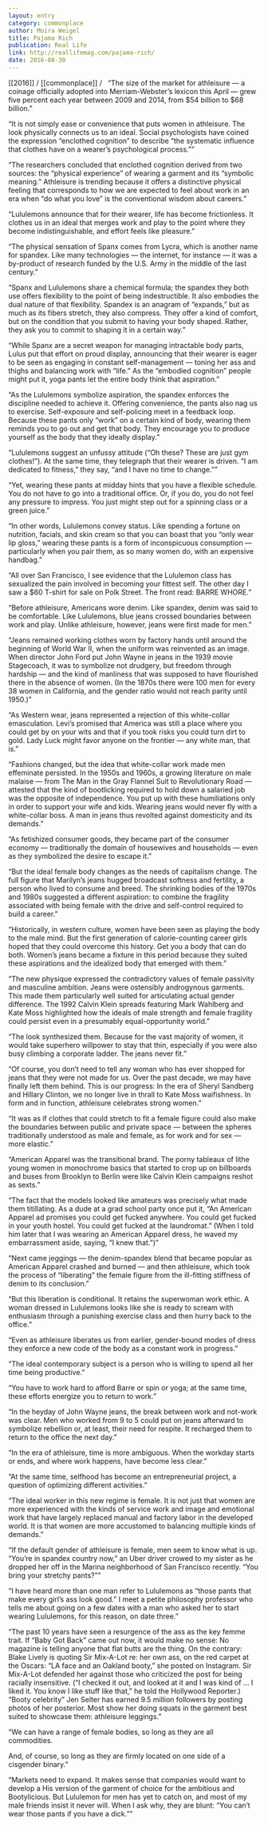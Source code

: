 ```yaml
---
layout: entry
category: commonplace
author: Moira Weigel
title: Pajama Rich
publication: Real Life
link: http://reallifemag.com/pajama-rich/
date: 2016-08-30
---
```


[[2016]] / [[commonplace]] / 
 
“The size of the market for athleisure — a coinage officially adopted into Merriam-Webster’s lexicon this April — grew five percent each year between 2009 and 2014, from $54 billion to $68 billion.”

“It is not simply ease or convenience that puts women in athleisure. The look physically connects us to an ideal. Social psychologists have coined the expression “enclothed cognition” to describe “the systematic influence that clothes have on a wearer’s psychological process.””

“The researchers concluded that enclothed cognition derived from two sources: the “physical experience” of wearing a garment and its “symbolic meaning.” Athleisure is trending because it offers a distinctive physical feeling that corresponds to how we are expected to feel about work in an era when “do what you love” is the conventional wisdom about careers.”

“Lululemons announce that for their wearer, life has become frictionless. It clothes us in an ideal that merges work and play to the point where they become indistinguishable, and effort feels like pleasure.”

“The physical sensation of Spanx comes from Lycra, which is another name for spandex. Like many technologies — the internet, for instance — it was a by-product of research funded by the U.S. Army in the middle of the last century.”

“Spanx and Lululemons share a chemical formula; the spandex they both use offers flexibility to the point of being indestructible. It also embodies the dual nature of that flexibility. Spandex is an anagram of “expands,” but as much as its fibers stretch, they also compress. They offer a kind of comfort, but on the condition that you submit to having your body shaped. Rather, they ask you to commit to shaping it in a certain way.”

“While Spanx are a secret weapon for managing intractable body parts, Lulus put that effort on proud display, announcing that their wearer is eager to be seen as engaging in constant self-management — toning her ass and thighs and balancing work with “life.” As the “embodied cognition” people might put it, yoga pants let the entire body think that aspiration.”

“As the Lululemons symbolize aspiration, the spandex enforces the discipline needed to achieve it. Offering convenience, the pants also nag us to exercise. Self-exposure and self-policing meet in a feedback loop. Because these pants only “work” on a certain kind of body, wearing them reminds you to go out and get that body. They encourage you to produce yourself as the body that they ideally display.”

“Lululemons suggest an unfussy attitude (“Oh these? These are just gym clothes!”). At the same time, they telegraph that their wearer is driven. “I am dedicated to fitness,” they say, “and I have no time to change.””

“Yet, wearing these pants at midday hints that you have a flexible schedule. You do not have to go into a traditional office. Or, if you do, you do not feel any pressure to impress. You just might step out for a spinning class or a green juice.”

“In other words, Lululemons convey status. Like spending a fortune on nutrition, facials, and skin cream so that you can boast that you “only wear lip gloss,” wearing these pants is a form of inconspicuous consumption — particularly when you pair them, as so many women do, with an expensive handbag.”

“All over San Francisco, I see evidence that the Lululemon class has sexualized the pain involved in becoming your fittest self. The other day I saw a $60 T-shirt for sale on Polk Street. The front read: BARRE WHORE.”

“Before athleisure, Americans wore denim. Like spandex, denim was said to be comfortable. Like Lululemons, blue jeans crossed boundaries between work and play. Unlike athleisure, however, jeans were first made for men.”

“Jeans remained working clothes worn by factory hands until around the beginning of World War II, when the uniform was reinvented as an image. When director John Ford put John Wayne in jeans in the 1939 movie Stagecoach, it was to symbolize not drudgery, but freedom through hardship — and the kind of manliness that was supposed to have flourished there in the absence of women. (In the 1870s there were 100 men for every 38 women in California, and the gender ratio would not reach parity until 1950.)”

“As Western wear, jeans represented a rejection of this white-collar emasculation. Levi’s promised that America was still a place where you could get by on your wits and that if you took risks you could turn dirt to gold. Lady Luck might favor anyone on the frontier — any white man, that is.”

“Fashions changed, but the idea that white-collar work made men effeminate persisted. In the 1950s and 1960s, a growing literature on male malaise — from The Man in the Gray Flannel Suit to Revolutionary Road — attested that the kind of bootlicking required to hold down a salaried job was the opposite of independence. You put up with these humiliations only in order to support your wife and kids. Wearing jeans would never fly with a white-collar boss. A man in jeans thus revolted against domesticity and its demands.”

“As fetishized consumer goods, they became part of the consumer economy — traditionally the domain of housewives and households — even as they symbolized the desire to escape it.”

“But the ideal female body changes as the needs of capitalism change. The full figure that Marilyn’s jeans hugged broadcast softness and fertility, a person who lived to consume and breed. The shrinking bodies of the 1970s and 1980s suggested a different aspiration: to combine the fragility associated with being female with the drive and self-control required to build a career.”

“Historically, in western culture, women have been seen as playing the body to the male mind. But the first generation of calorie-counting career girls hoped that they could overcome this history. Get you a body that can do both. Women’s jeans became a fixture in this period because they suited these aspirations and the idealized body that emerged with them.”

“The new physique expressed the contradictory values of female passivity and masculine ambition. Jeans were ostensibly androgynous garments. This made them particularly well suited for articulating actual gender difference. The 1992 Calvin Klein spreads featuring Mark Wahlberg and Kate Moss highlighted how the ideals of male strength and female fragility could persist even in a presumably equal-opportunity world.”

“The look synthesized them. Because for the vast majority of women, it would take superhero willpower to stay that thin, especially if you were also busy climbing a corporate ladder. The jeans never fit.”

“Of course, you don’t need to tell any woman who has ever shopped for jeans that they were not made for us. Over the past decade, we may have finally left them behind. This is our progress: In the era of Sheryl Sandberg and Hillary Clinton, we no longer live in thrall to Kate Moss waifishness. In form and in function, athleisure celebrates strong women.”

“It was as if clothes that could stretch to fit a female figure could also make the boundaries between public and private space — between the spheres traditionally understood as male and female, as for work and for sex — more elastic.”

“American Apparel was the transitional brand. The porny tableaux of lithe young women in monochrome basics that started to crop up on billboards and buses from Brooklyn to Berlin were like Calvin Klein campaigns reshot as sexts.”

“The fact that the models looked like amateurs was precisely what made them titillating. As a dude at a grad school party once put it, “An American Apparel ad promises you could get fucked anywhere. You could get fucked in your youth hostel. You could get fucked at the laundromat.” (When I told him later that I was wearing an American Apparel dress, he waved my embarrassment aside, saying, “I knew that.”)”

“Next came jeggings — the denim-spandex blend that became popular as American Apparel crashed and burned — and then athleisure, which took the process of “liberating” the female figure from the ill-fitting stiffness of denim to its conclusion.”

“But this liberation is conditional. It retains the superwoman work ethic. A woman dressed in Lululemons looks like she is ready to scream with enthusiasm through a punishing exercise class and then hurry back to the office.”

“Even as athleisure liberates us from earlier, gender-bound modes of dress they enforce a new code of the body as a constant work in progress.”

“The ideal contemporary subject is a person who is willing to spend all her time being productive.”

“You have to work hard to afford Barre or spin or yoga; at the same time, these efforts energize you to return to work.”

“In the heyday of John Wayne jeans, the break between work and not-work was clear. Men who worked from 9 to 5 could put on jeans afterward to symbolize rebellion or, at least, their need for respite. It recharged them to return to the office the next day.”

“In the era of athleisure, time is more ambiguous. When the workday starts or ends, and where work happens, have become less clear.”

“At the same time, selfhood has become an entrepreneurial project, a question of optimizing different activities.”

“The ideal worker in this new regime is female. It is not just that women are more experienced with the kinds of service work and image and emotional work that have largely replaced manual and factory labor in the developed world. It is that women are more accustomed to balancing multiple kinds of demands.”

“If the default gender of athleisure is female, men seem to know what is up. “You’re in spandex country now,” an Uber driver crowed to my sister as he dropped her off in the Marina neighborhood of San Francisco recently. “You bring your stretchy pants?””

“I have heard more than one man refer to Lululemons as “those pants that make every girl’s ass look good.” I meet a petite philosophy professor who tells me about going on a few dates with a man who asked her to start wearing Lululemons, for this reason, on date three.”

“The past 10 years have seen a resurgence of the ass as the key femme trait. If “Baby Got Back” came out now, it would make no sense: No magazine is telling anyone that flat butts are the thing. On the contrary: Blake Lively is quoting Sir Mix-A-Lot re: her own ass, on the red carpet at the Oscars: “LA face and an Oakland booty,” she posted on Instagram. Sir Mix-A-Lot defended her against those who criticized the post for being racially insensitive. (“I checked it out, and looked at it and I was kind of … I liked it. You know I like stuff like that,” he told the Hollywood Reporter.) “Booty celebrity” Jen Selter has earned 9.5 million followers by posting photos of her posterior. Most show her doing squats in the garment best suited to showcase them: athleisure leggings.”

“We can have a range of female bodies, so long as they are all commodities.

And, of course, so long as they are firmly located on one side of a cisgender binary.”

“Markets need to expand. It makes sense that companies would want to develop a His version of the garment of choice for the ambitious and Bootylicious. But Lululemon for men has yet to catch on, and most of my male friends insist it never will. When I ask why, they are blunt: “You can’t wear those pants if you have a dick.””